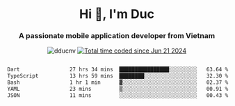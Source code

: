 <h1 align="center">
  Hi 👋, I'm  Duc</h1>
<h3 align="center">A passionate mobile application developer from Vietnam</h3>  
  
<p align="center"> <img src="https://komarev.com/ghpvc/?username=dducnv&label=Profile%20views&color=0e75b6&style=flat" alt="dducnv" /> 
<a href="https://wakatime.com/@4d2a2cd9-1bcb-4dd1-84a4-dce128a35137"><img src="https://wakatime.com/badge/user/4d2a2cd9-1bcb-4dd1-84a4-dce128a35137.svg" alt="Total time coded since Jun 21 2024" /></a>
</p>  

<div style="width: 100vw; overflow-x: auto; flex:center">
  <!--START_SECTION:waka-->

```txt
Dart                27 hrs 34 mins  ████████████████░░░░░░░░░   63.64 %
TypeScript          13 hrs 59 mins  ████████░░░░░░░░░░░░░░░░░   32.30 %
Bash                1 hr 1 min      ▓░░░░░░░░░░░░░░░░░░░░░░░░   02.37 %
YAML                23 mins         ▒░░░░░░░░░░░░░░░░░░░░░░░░   00.91 %
JSON                11 mins         ░░░░░░░░░░░░░░░░░░░░░░░░░   00.43 %
```

<!--END_SECTION:waka-->
</div>




  

